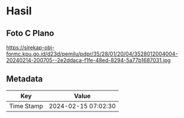 # Hasil

## Foto C Plano

https://sirekap-obj-formc.kpu.go.id/d23d/pemilu/pdpr/35/28/01/20/04/3528012004004-20240214-200705--2e2ddaca-f1fe-48ed-8294-5a77b1687031.jpg


## Metadata

| Key        | Value               |
| ---------- | ------------------- |
| Time Stamp | 2024-02-15 07:02:30 |



